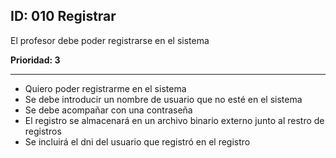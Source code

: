 ## ID: 010 Registrar
El profesor debe poder registrarse en el sistema

**Prioridad: 3**

---

 - Quiero poder registrarme en el sistema
 - Se debe introducir un nombre de usuario que no esté en el sistema
 - Se debe acompañar con una contraseña
 - El registro se almacenará en un archivo binario externo junto al restro de registros
 - Se incluirá el dni del usuario que registró en el registro
